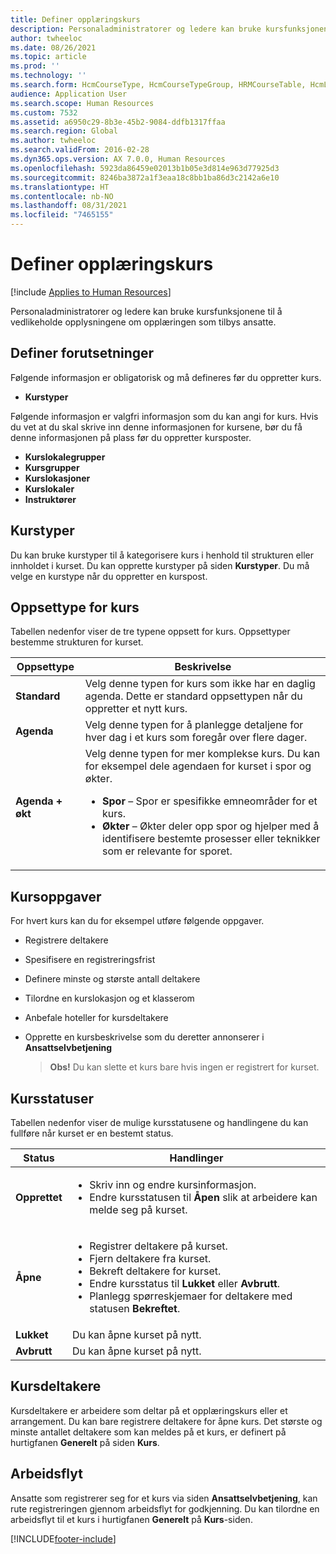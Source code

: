 ```yaml
---
title: Definer opplæringskurs
description: Personaladministratorer og ledere kan bruke kursfunksjonene til å vedlikeholde opplysningene om opplæringen som tilbys ansatte.
author: twheeloc
ms.date: 08/26/2021
ms.topic: article
ms.prod: ''
ms.technology: ''
ms.search.form: HcmCourseType, HcmCourseTypeGroup, HRMCourseTable, HcmLearningWorkspace
audience: Application User
ms.search.scope: Human Resources
ms.custom: 7532
ms.assetid: a6950c29-8b3e-45b2-9084-ddfb1317ffaa
ms.search.region: Global
ms.author: twheeloc
ms.search.validFrom: 2016-02-28
ms.dyn365.ops.version: AX 7.0.0, Human Resources
ms.openlocfilehash: 5923da86459e02013b1b05e3d814e963d77925d3
ms.sourcegitcommit: 8246ba3872a1f3eaa18c8bb1ba86d3c2142a6e10
ms.translationtype: HT
ms.contentlocale: nb-NO
ms.lasthandoff: 08/31/2021
ms.locfileid: "7465155"
---
```

# <a name="set-up-training-courses"></a>Definer opplæringskurs

[!include [Applies to Human Resources](../includes/applies-to-hr.md)]

Personaladministratorer og ledere kan bruke kursfunksjonene til å vedlikeholde opplysningene om opplæringen som tilbys ansatte.

##  <a name="set-up-prerequisites"></a> Definer forutsetninger

Følgende informasjon er obligatorisk og må defineres før du oppretter kurs.
-   **Kurstyper**

Følgende informasjon er valgfri informasjon som du kan angi for kurs. Hvis du vet at du skal skrive inn denne informasjonen for kursene, bør du få denne informasjonen på plass før du oppretter kursposter.
-   **Kurslokalegrupper**
-   **Kursgrupper**
-   **Kurslokasjoner**
-   **Kurslokaler**
-   **Instruktører**

## <a name="course-types"></a>Kurstyper
Du kan bruke kurstyper til å kategorisere kurs i henhold til strukturen eller innholdet i kurset. Du kan opprette kurstyper på siden **Kurstyper**. Du må velge en kurstype når du oppretter en kurspost.

## <a name="course-setup-type"></a>Oppsettype for kurs
Tabellen nedenfor viser de tre typene oppsett for kurs. Oppsettyper bestemme strukturen for kurset.

<table>
<thead>
<tr class="header">
<th>Oppsettype</th>
<th>Beskrivelse</th>
</tr>
</thead>
<tbody>
<tr class="odd">
<td><strong>Standard</strong></td>
<td>Velg denne typen for kurs som ikke har en daglig agenda. Dette er standard oppsettypen når du oppretter et nytt kurs.</td>
</tr>
<tr class="even">
<td><strong>Agenda</strong></td>
<td>Velg denne typen for å planlegge detaljene for hver dag i et kurs som foregår over flere dager.</td>
</tr>
<tr class="odd">
<td><strong>Agenda + økt</strong></td>
<td>Velg denne typen for mer komplekse kurs. Du kan for eksempel dele agendaen for kurset i spor og økter.
<ul>
<li><strong>Spor</strong> – Spor er spesifikke emneområder for et kurs.</li>
<li><strong>Økter</strong> – Økter deler opp spor og hjelper med å identifisere bestemte prosesser eller teknikker som er relevante for sporet.</li>
</ul></td>
</tr>
</tbody>
</table>

## <a name="course-tasks"></a>Kursoppgaver
For hvert kurs kan du for eksempel utføre følgende oppgaver.
- Registrere deltakere
- Spesifisere en registreringsfrist
- Definere minste og største antall deltakere
- Tilordne en kurslokasjon og et klasserom
- Anbefale hoteller for kursdeltakere
- Opprette en kursbeskrivelse som du deretter annonserer i **Ansattselvbetjening**

  >**Obs!** Du kan slette et kurs bare hvis ingen er registrert for kurset. 

## <a name="course-statuses"></a>Kursstatuser
Tabellen nedenfor viser de mulige kursstatusene og handlingene du kan fullføre når kurset er en bestemt status.

<table>
<thead>
<tr class="header">
<th>Status</th>
<th>Handlinger</th>
</tr>
</thead>
<tbody>
<tr class="odd">
<td><strong>Opprettet</strong></td>
<td><ul>
<li>Skriv inn og endre kursinformasjon.</li>
<li>Endre kursstatusen til <strong>Åpen</strong> slik at arbeidere kan melde seg på kurset.</li>
</ul></td>
</tr>
<tr class="even">
<td><strong>Åpne</strong></td>
<td><ul>
<li>Registrer deltakere på kurset.</li>
<li>Fjern deltakere fra kurset.</li>
<li>Bekreft deltakere for kurset.</li>
<li>Endre kursstatus til<strong> Lukket</strong> eller <strong>Avbrutt</strong>.</li>
<li>Planlegg spørreskjemaer for deltakere med statusen <strong>Bekreftet</strong>.</li>
</ul></td>
</tr>
<tr class="odd">
<td><strong>Lukket</strong></td>
<td>Du kan åpne kurset på nytt.</td>
</tr>
<tr class="even">
<td><strong>Avbrutt</strong></td>
<td>Du kan åpne kurset på nytt.</td>
</tr>
</tbody>
</table>

## <a name="course-participants"></a>Kursdeltakere
Kursdeltakere er arbeidere som deltar på et opplæringskurs eller et arrangement. Du kan bare registrere deltakere for åpne kurs. Det største og minste antallet deltakere som kan meldes på et kurs, er definert på hurtigfanen **Generelt** på siden **Kurs**.

## <a name="workflow"></a>Arbeidsflyt

Ansatte som registrerer seg for et kurs via siden **Ansattselvbetjening**, kan rute registreringen gjennom arbeidsflyt for godkjenning. Du kan tilordne en arbeidsflyt til et kurs i hurtigfanen **Generelt** på **Kurs**-siden.







[!INCLUDE[footer-include](../includes/footer-banner.md)]
